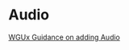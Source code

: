 # Audio

[WGUx Guidance on adding Audio](https://westerngovernorsuniversity.sharepoint.com/sites/WGUx2/SitePages/Multimedia-(Revised).aspx#audio-and-video)
